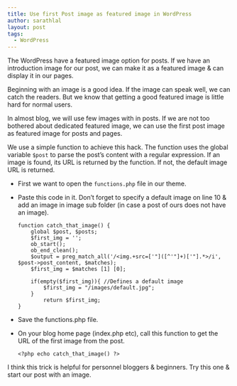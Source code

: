 ```yaml
---
title: Use first Post image as featured image in WordPress
author: sarathlal
layout: post
tags:
  - WordPress
---
```

The WordPress have a featured image option for posts. If we have an introduction image for our post, we can make it as a featured image & can display it in our pages.

Beginning with an image is a good idea. If the image can speak well, we can catch the readers. But we know that getting a good featured image is little hard for normal users.

In almost blog, we will use few images with in posts. If we are not too bothered about dedicated featured image, we can use the first post image as featured image for posts and pages.

We use a simple function to achieve this hack. The function uses the global variable `$post` to parse the post&rsquo;s content with a regular expression. If an image is found, its URL is returned by the function. If not, the default image URL is returned.

*   First we want to open the `functions.php` file in our theme.
*   Paste this code in it. Don&rsquo;t forget to specify a default image on line 10 & add an image in image sub folder (in case a post of ours does not have an image).

		function catch_that_image() {
			global $post, $posts;
			$first_img = '';
			ob_start();
			ob_end_clean();
			$output = preg_match_all('/<img.+src=['"]([^'"]+)['"].*>/i', $post->post_content, $matches);
			$first_img = $matches [1] [0];

			if(empty($first_img)){ //Defines a default image
				$first_img = "/images/default.jpg";
			}
				return $first_img;
		}

*   Save the functions.php file.

*   On your blog home page (index.php etc), call this function to get the URL of the first image from the post.
    
		<?php echo catch_that_image() ?>

I think this trick is helpful for personnel bloggers & beginners. Try this one & start our post with an image.
